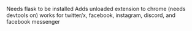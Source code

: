 Needs flask to be installed
Adds unloaded extension to chrome (needs devtools on)
works for twitter/x, facebook, instagram, discord, and facebook messenger

